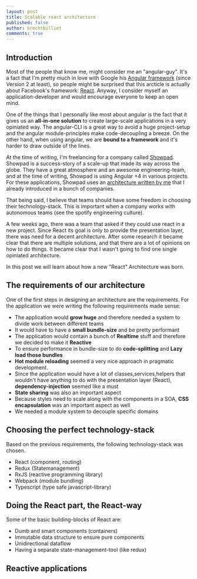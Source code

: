 ```yaml
---
layout: post
title: Scalable react architecture
published: false
author: brechtbilliet
comments: true
---
```


## Introduction
Most of the people that know me, might consider me an "angular-guy". It's a fact that I'm pretty much in love with Google his [Angular framework](http://angular.io) (since Version 2 at least), so people might be surprised that this arcticle is actually about Facebook's framework: [React](https://facebook.github.io/react/). Anyway, I consider myself an application-developer and would encourage everyone to keep an open mind.

One of the things that I personally like most about angular is the fact that it gives us an **all-in-one solution** to create large-scale applications in a very opiniated way.
The angular-CLI is a great way to avoid a huge project-setup and the angular module-principles make code-decoupling a breeze. On the other hand, when using angular, we are **bound to a framework** and it's harder to draw outside of the lines.


At the time of writing, I'm freelancing for a company called [Showpad](http://www.showpad.com). Showpad is a success-story of a scale-up that made its way across the globe. They have a great atmosphere and an awesome engineering-team, and at the time of writing, Showpad is using Angular +4 in various projects. 
For these applications, Showpad uses an [architecture written by me](http://blog.brecht.io/A-scalable-angular2-architecture/) that I already introduced in a bunch of companies.

That being said, I believe that teams should have some freedom in choosing their technology-stack. This is important when a company works with autonomous teams (see the spotify engineering culture).

A few weeks ago, there was a team that asked if they could use react in a new project. Since React its goal is only to provide the presentation layer, there was need for a decent architecture. After some research it became clear that there are multiple solutions, and that there are a lot of opinions on how to do things. It became clear that I wasn't going to find one single opiniated architecture.

In this post we will learn about how a new "React" Architecture was born.

## The requirements of our architecture

One of the first steps in designing an architecture are the requirements. For the application we were writing the following requirements made sense:

- The application would **grow huge** and therefore needed a system to divide work between different teams
- It would have to have a **small bundle-size** and be pretty performant
- The application would contain a bunch of **Realtime** stuff and therefore we decided to make it **Reactive** 
- To ensure performance in bundle-size to do **code-splitting** and **Lazy load those bundles**
- **Hot module reloading** seemed a very nice approach in pragmatic development.
- Since the application would have a lot of classes,services,helpers that wouldn't have anything to do with the presentation layer (React), **dependency-injection** seemed like a must
- **State sharing** was also an important aspect
- Because styles need to scale along with the components in a SOA, **CSS encapsulation** was an important aspect as well
- We needed a module system to decouple specific domains

## Choosing the perfect technology-stack
 
Based on the previous requirements, the following technology-stack was chosen.

- React (component, routing)
- Redux (Statemanagement)
- RxJS (reactive programming library)
- Webpack (module bundling)
- Typescript (type safe javascript-library)


## Doing the React part, the React-way
Some of the basic building-blocks of React are:

- Dumb and smart components (containers)
- Immutable data structure to ensure pure components
- Unidirectional dataflow
- Having a separate state-management-tool (like redux)


## Reactive applications



